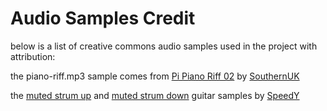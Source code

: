 # Audio Samples Credit

below is a list of creative commons audio samples used in the project with attribution:

the piano-riff.mp3 sample comes from [Pi Piano Riff 02](https://freesound.org/people/SouthernUK/sounds/219213/) by [SouthernUK](https://freesound.org/people/SouthernUK/)

the [muted strum up](https://freesound.org/people/SpeedY/sounds/8595/) and [muted strum down](https://freesound.org/people/SpeedY/sounds/8594/) guitar samples by [SpeedY](https://freesound.org/people/SpeedY/)
